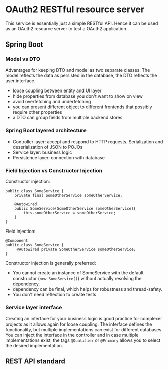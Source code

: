 # OAuth2 RESTful resource server
This service is essentially just a simple RESTful API. Hence it can be used as an OAuth2 resource server to test a OAuth2 application.

## Spring Boot

### Model vs DTO
Advantages for keeping DTO and model as two separate classes. The model reflects the data as persisted in the database, the DTO reflects the user interface. 
* loose coupling between entity and UI layer
* hide properties from database you don't want to show on view
* avoid overfetching and underfetching
* you can present different object to different frontends that possibly require other properties
* a DTO can group fields from multiple backend stores

### Spring Boot layered architecture
* Controller layer: accept and respond to HTTP requests. Serialization and deserialization of JSON to POJOs
* Service layer: business logic
* Persistence layer: connection with database

### Field Injection vs Constructor Injection
Constructor injection:
```
public class SomeService {
    private final SomeOtherService someOtherService;

    @Autowired
    public SomeService(SomeOtherService someOtherService){
        this.someOtherService = someOtherService;
    }
}
```

Field injection:
```
@Component
public class SomeService {
     @Autowired private SomeOtherService someOtherService;
}
```

Constructor injection is generally preferred:
* You cannot create an instance of SomeService with the default constructor (`new SomeService()`) without actually resolving the dependency.
* dependency can be final, which helps for robustness and thread-safety.
* You don't need reflection to create tests

### Service layer interface
Creating an interface for your business logic is good practice for complexer projects as it allows again for loose coupling. 
The interface defines the functionality, but multiple implementations can exist for different databases. You can inject the 
interface in the controller and in case multiple implementations exist, the tags `@Qualifier` or `@Primary` allows you to select the desired
implementation.

## REST API standard